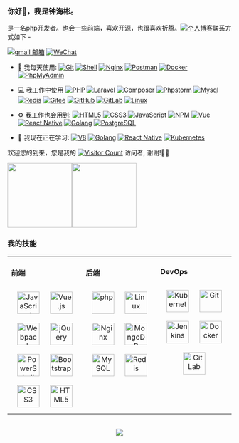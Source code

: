 <link rel="stylesheet" type="text/css" href="./css/beautiful.css">

### 你好👋，我是钟海彬。

是一名php开发者。也会一些前端，喜欢开源，也很喜欢折腾。[![个人博客](https://img.shields.io/badge/WordPress-%2321759B?style=for-the-badge&logo=wordpress&logoColor=white)](https://zhonghaibin.dpdns.org/)联系方式如下 -

[![gmail 邮箱](https://img.shields.io/badge/Gmail-D14836?logo=gmail&logoColor=white)](mailto:zhonghaibin92@gmail.com)
[![WeChat](https://img.shields.io/badge/WeChat-07C160?logo=wechat&logoColor=white)](https://raw.githubusercontent.com/zhonghaibin/zhonghaibin/main/images/qrcode_wechat.jpg)

- 🚀 我每天使用:
  [![Git](https://img.shields.io/badge/-Git-000000?logo=git&logoColor=FF7043)](https://www.zhonghaibin.com/)
  [![Shell](https://img.shields.io/badge/-Shell-4EC422?logo=Shell&logoColor=FF7043)](https://www.zhonghaibin.com/)
  [![Nginx](https://img.shields.io/badge/-Nginx-F6C915?logo=nginx&logoColor=029137)](https://www.zhonghaibin.com/)
  [![Postman](https://img.shields.io/badge/-Postman-7A1FA2?logo=postman&logoColor=FC8019)](https://www.zhonghaibin.com/)
  [![Docker](https://img.shields.io/badge/docker-20232A?logo=docker&logoColor=61DAFB)](https://www.zhonghaibin.com/)
  [![PhpMyAdmin](https://img.shields.io/badge/-PhpMyAdmin-7A1FA2?logo=PhpMyAdmin&logoColor=FC8019)](https://www.zhonghaibin.com/)
- 💻 我工作中使用
  [![PHP](https://img.shields.io/badge/php-000000?logo=php)](https://www.zhonghaibin.com/)
  [![Laravel](https://img.shields.io/badge/Laravel-000000?logo=Laravel)](https://www.zhonghaibin.com/)
  [![Composer](https://img.shields.io/badge/-Composer-4EC422?logo=composer&logoColor=FF7043)](https://www.zhonghaibin.com/)
  [![Phpstorm](https://img.shields.io/badge/-phpstorm-007ACC?style=plastic&logo=phpstorm)](https://www.zhonghaibin.com/)
  [![Mysql](https://img.shields.io/badge/-Mysql-000?logo=Mysql&logoColor=00ACC1)](https://www.zhonghaibin.com/)
  [![Redis](https://img.shields.io/badge/-Redis-000?logo=Redis&logoColor=00ACC1)](https://www.zhonghaibin.com/)
  [![Gitee](https://img.shields.io/badge/-Gitee-A80025?logo=gitee&logoColor=F16061)](https://www.zhonghaibin.com/)
  [![GitHub](https://img.shields.io/badge/-GitHub-181717?style=plastic&logo=github)](https://www.zhonghaibin.com/)
  [![GitLab](https://img.shields.io/badge/-GitLab-FCA121?style=plastic&logo=gitlab)](https://www.zhonghaibin.com/)
  [![Linux](https://img.shields.io/badge/-Linux-F16061?logo=linux&logoColor=000)](https://www.zhonghaibin.com/)
  
- ⚙️ 我工作也会用到:
  [![HTML5](https://img.shields.io/badge/-HTML5-E34F26?style=plastic&logo=html5&logoColor=white)](https://www.zhonghaibin.com/)
  [![CSS3](https://img.shields.io/badge/-CSS3-1572B6?style=plastic&logo=css3)](https://www.zhonghaibin.com/)
  [![JavaScript](https://img.shields.io/badge/JavaScript-000000?logo=JavaScript&logoColor=FFCA28)](https://www.zhonghaibin.com/)
  [![NPM](https://img.shields.io/badge/-NPM-2875E3?logo=npm&logoColor=029137)](https://www.zhonghaibin.com/)
  [![Vue](https://img.shields.io/badge/Vue.js-35495E?logo=vue.js&logoColor=4FC08D)](https://www.zhonghaibin.com/)
  [![React Native](https://img.shields.io/badge/React_Native-20232A?logo=react&logoColor=61DAFB)](https://www.zhonghaibin.com/)
  [![Golang](https://img.shields.io/badge/-Golang-02569B?logo=go&logoColor=00ACC1)](https://www.zhonghaibin.com/)
  [![PostgreSQL](https://img.shields.io/badge/-PostgreSQL-336791?style=plastic&logo=postgresql)](https://www.zhonghaibin.com/)


- 🌱 我现在正在学习:
  [![V8](https://img.shields.io/badge/-V8-3DDC84?logo=v8&logoColor=4788F4)](https://www.zhonghaibin.com/)
  [![Golang](https://img.shields.io/badge/-Golang-02569B?logo=go&logoColor=00ACC1)](https://www.zhonghaibin.com/)
  [![React Native](https://img.shields.io/badge/React_Native-20232A?logo=react&logoColor=61DAFB)](https://www.zhonghaibin.com/)
  [![Kubernetes](https://img.shields.io/badge/-Kubernetes-F5F5F5?logo=Kubernetes&logoColor=316CE6)](https://www.zhonghaibin.com/)


欢迎您的到来，您是我的 [![Visitor Count](https://profile-counter.glitch.me/zhonghaibin/count.svg)](https://www.zhonghaibin.com/) 访问者, 谢谢!🎉🎉

<!-- [![Top Langs](https://github-readme-stats.vercel.app/api/top-langs/?username=zhonghaibin&theme=flag-india)](https://github.com/zhonghaibin/github-readme-stats) -->

[<span><img src="https://github-readme-stats.vercel.app/api/top-langs/?username=zhonghaibin&layout=compact" height=145/></span><span><img src="https://github-readme-stats.vercel.app/api?username=zhonghaibin&count_private=true&show_icons=true" height=145/></span>](https://www.zhonghaibin.com/)

<!--
<table border="0">
<tr>
<td valign="top">
<img src="https://github-readme-stats.vercel.app/api/top-langs/?username=zhonghaibin&layout=compact" alt="Top Langs" height="160" />
</td>
<td valign="top">
<img src="https://github-readme-stats.vercel.app/api?username=zhonghaibin&show_icons=true" alt="zhonghaibin's GitHub stats" height="160" />
</td>
</tr>
</table>
-->

<!--
![Top Langs](https://github-readme-stats.vercel.app/api/top-langs/?username=zhonghaibin&layout=compact)
![zhonghaibin's GitHub stats](https://github-readme-stats.vercel.app/api?username=zhonghaibin&show_icons=true)
-->

### 我的技能
<table><tr><td valign="top" width="33%">



#### 前端
<div align="center">
<img style="margin: 10px" src="https://profilinator.rishav.dev/skills-assets/javascript-original.svg" alt="JavaScript" height="50" />
<img style="margin: 10px" src="https://profilinator.rishav.dev/skills-assets/vuejs-original-wordmark.svg" alt="Vue.js" height="50" />
<img style="margin: 10px" src="https://profilinator.rishav.dev/skills-assets/webpack-original.svg" alt="Webpack" height="50" />
<img style="margin: 10px" src="https://profilinator.rishav.dev/skills-assets/jquery.png" alt="jQuery" height="50" />
<img style="margin: 10px" src="https://profilinator.rishav.dev/skills-assets/powershell.png" alt="PowerShell" height="50" />
<img style="margin: 10px" src="https://profilinator.rishav.dev/skills-assets/bootstrap-plain.svg" alt="Bootstrap" height="50" />
<img style="margin: 10px" src="https://profilinator.rishav.dev/skills-assets/css3-original-wordmark.svg" alt="CSS3" height="50" />
<img style="margin: 10px" src="https://profilinator.rishav.dev/skills-assets/html5-original-wordmark.svg" alt="HTML5" height="50" />
</div>

</td>
<td valign="top" width="33%">

#### 后端
<div align="center">
<img style="margin: 10px" src="https://profilinator.rishav.dev/skills-assets/php-original.svg" alt="php" height="50" />
<img style="margin: 10px" src="https://profilinator.rishav.dev/skills-assets/linux-original.svg" alt="Linux" height="50" />
<img style="margin: 10px" src="https://profilinator.rishav.dev/skills-assets/nginx-original.svg" alt="Nginx" height="50" />
<img style="margin: 10px" src="https://profilinator.rishav.dev/skills-assets/mongodb-original-wordmark.svg" alt="MongoDB" height="50" />
<img style="margin: 10px" src="https://profilinator.rishav.dev/skills-assets/mysql-original-wordmark.svg" alt="MySQL" height="50" />
<img style="margin: 10px" src="https://profilinator.rishav.dev/skills-assets/redis-original-wordmark.svg" alt="Redis" height="50" />
</div>

</td>
<td valign="top" width="33%">

#### DevOps
<div align="center">
<img style="margin: 10px" src="https://profilinator.rishav.dev/skills-assets/kubernetes-icon.svg" alt="Kubernetes" height="50" />
<img style="margin: 10px" src="https://profilinator.rishav.dev/skills-assets/git-scm-icon.svg" alt="Git" height="50" />
<img style="margin: 10px" src="https://profilinator.rishav.dev/skills-assets/jenkins-icon.svg" alt="Jenkins" height="50" />
<img style="margin: 10px" src="https://profilinator.rishav.dev/skills-assets/docker-original-wordmark.svg" alt="Docker" height="50" />
<img style="margin: 10px" src="https://profilinator.rishav.dev/skills-assets/gitlab.svg" alt="GitLab" height="50" />
</div>
</td>
</tr>
</table>

<br/>
<div align="center">
  <a href="https://raw.githubusercontent.com/zhonghaibin/zhonghaibin/main/images/buymeacoffee.jpg" target="_blank" style="display: inline-block;">
    <img
        src="https://img.shields.io/badge/Donate-Buy%20Me%20A%20Coffee-orange.svg?style=flat-square"
        align="center"
    />
  </a>
</div>
